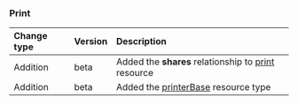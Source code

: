 ### Print

| **Change type** | **Version** | **Description** |
|:---|:---|:---|
|Addition|beta|Added the **shares** relationship to [print](/graph/api/resources/print?view=graph-rest-beta) resource|
|Addition|beta|Added the [printerBase](/graph/api/resources/printerBase?view=graph-rest-beta) resource type|

